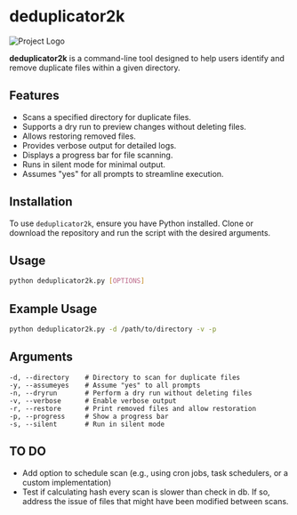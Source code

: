 # deduplicator2k

![Project Logo](logo.png)

**deduplicator2k** is a command-line tool designed to help users identify and remove duplicate files within a given directory.

## Features
- Scans a specified directory for duplicate files.
- Supports a dry run to preview changes without deleting files.
- Allows restoring removed files.
- Provides verbose output for detailed logs.
- Displays a progress bar for file scanning.
- Runs in silent mode for minimal output.
- Assumes "yes" for all prompts to streamline execution.

## Installation
To use `deduplicator2k`, ensure you have Python installed. Clone or download the repository and run the script with the desired arguments.

## Usage
```bash
python deduplicator2k.py [OPTIONS]
```

## Example Usage
```bash
python deduplicator2k.py -d /path/to/directory -v -p
```

## Arguments
```
-d, --directory    # Directory to scan for duplicate files
-y, --assumeyes    # Assume "yes" to all prompts
-n, --dryrun       # Perform a dry run without deleting files
-v, --verbose      # Enable verbose output
-r, --restore      # Print removed files and allow restoration
-p, --progress     # Show a progress bar
-s, --silent       # Run in silent mode
```

## TO DO
- Add option to schedule scan (e.g., using cron jobs, task schedulers, or a custom implementation)
- Test if calculating hash every scan is slower than check in db. If so, address the issue of files that might have been modified between scans.  
